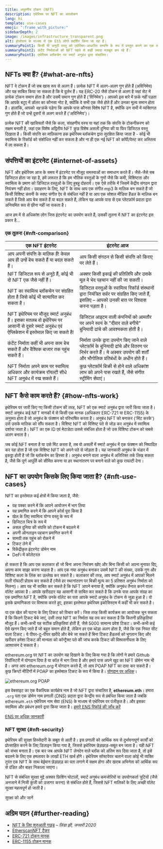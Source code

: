 ```yaml
---
title: अपूरणीय टोकन (NFT)
description: एथेरियम पर NFT का अवलोकन
lang: hi
template: use-cases
emoji: ":frame_with_picture:"
sidebarDepth: 2
image: /images/infrastructure_transparent.png
alt: होलोग्राम के माध्यम से एक Eth लोगो प्रदर्शित किया जा रहा है।
summaryPoint1: किसी भी अनूठी वस्तु को एथेरियम-आधारित सम्पत्ति के रूप में प्रस्तुत करने का एक तरीका।
summaryPoint2: कंटेंट निर्माताओं को NFT पहले से कहीं ज़्यादा मज़बूत कर रहे हैं।
summaryPoint3: एथेरियम ब्लॉकचेन पर स्मार्ट अनुबंध द्वारा संचालित।
---
```


## NFTs क्या हैं? {#what-are-nfts}

NFT वे टोकन हैं जो सब खास रूप से अलग हैं। प्रत्येक NFT में अलग-अलग गुण होते हैं (अविनिमेय) और यह साबित किया जा सकता है कि वे दुर्लभ हैं। यह ERC-20 जैसे टोकन से अलग है जहां सेट में प्रत्येक टोकन समान होता है और उसमें समान गुण होते हैं ('विनिमेय')। आपको इस बारे में फ़र्क नहीं पड़ता कि आपके बटुए में डॉलर का कौनसा नोट है, क्योंकि वे सभी एक जैसे होते हैं और उनका मूल्य समान होता है। हालांकि, आपको _यह_ फ़र्क पड़ेगा कि आपके पास कौनसा विशेष NFT है, क्योंकि उन सभी में व्यक्तिगत गुण होते हैं जो उन्हें दूसरों से अलग करते हैं ('अविनिमेय')।

प्रत्येक NFT की खासियतों जैसे कि कला, संग्रहणीय वस्त्र या यहां तक कि संपत्ति के टोकनीकरण को सक्षम बनाती है, जहां एक विशेष अद्वितीय NFT कुछ विशेष असली दुनिया की या फिर डिजिटल वस्तु दिखाता है। किसी संपत्ति का मालिकाना हक इथेरियम ब्लॉकचेन द्वारा सुरक्षित किया जाता है - कोई भी स्वामित्व के रिकॉर्ड को संशोधित नहीं कर सकता है और ना ही एक नई NFT को कॉपी/पेस्ट कर अस्तित्व में ला सकता है।

<YouTube id="Xdkkux6OxfM" />

## संपत्तियों का इंटरनेट {#internet-of-assets}

NFT और इथेरियम आज के समय में इंटरनेट पर मौजूद समस्याओं का समाधान करते हैं। जैसे-जैसे सब डिजिटल होता जा रहा है, हमें ज़रूरत है कि हम भौतिक वस्तुओं के गुणों जैसे कि कमी, विशिष्टता और स्वामित्व के प्रमाण को डिजिटल वस्तुओं के लिए हुबहू दोहरायें। एक ऐसे तरीके में जिसमें केंद्रीय संगठन द्वारा नियंत्रण नहीं होता। उदाहरण के लिए, NFT के साथ आप एक संगीत mp3 के मालिक बन सकते हैं जो किसी विशिष्ट कंपनी के स्पष्ट संगीत ऐप से संबंधित नहीं है या आप एक सोशल मीडिया हैंडल के मालिक बन सकते हैं जिसे आप बेच सकते हैं या बदल सकते हैं, लेकिन यह आपके पास से एक प्लेटफ़ॉर्म प्रदाता द्वारा अनियमित रूप से छीना नहीं जा सकता है।

आज हम में से अधिकांश लोग जिस इंटरनेट का उपयोग करते हैं, उसकी तुलना में NFT का इंटरनेट इस प्रकार है...

### एक तुलना {#nft-comparison}

| एक NFT इंटरनेट                                                                                                                            | इंटरनेट आज                                                                                                                                                           |
| ----------------------------------------------------------------------------------------------------------------------------------------- | -------------------------------------------------------------------------------------------------------------------------------------------------------------------- |
| आप अपनी संपत्ति के मालिक हैं! केवल आप ही उन्हें बेच सकते हैं या बदल सकते हैं।                                                             | आप किसी संगठन से किसी संपत्ति को किराए पर लेते हैं।                                                                                                                  |
| NFT डिजिटल रूप से अनूठे हैं, कोई भी दो NFT एक जैसे नहीं हैं।                                                                              | अक्सर किसी इकाई की प्रतिलिपि और उसके मूल मे भेद पहचान नहीं की जा सकती।                                                                                               |
| NFT का स्वामित्व ब्लॉकचेन पर संग्रहित होता है जिसे कोई भी सत्यापित कर सकता है।                                                            | डिजिटल वस्तुओं के स्वामित्व रिकॉर्ड संस्थानों द्वारा नियंत्रित सर्वर पर संग्रहित किए जाते हैं, इसलिए – आपको उनकी बात पर विश्वास करना पड़ता है।                       |
| NFT इथेरियम पर मौजूद स्मार्ट अनुबंध हैं। इसका मतलब वो इथेरियम पर आसानी से दूसरे स्मार्ट अनुबंध एवं ऐप्लिकेशन में इस्तेमाल किए जा सकते है! | डिजिटल आइटम वाली कंपनियों को आमतौर पर अपने स्वयं के "दीवार वाले बगीचे" बुनियादी ढांचे की आवश्यकता होती है।                                                           |
| कंटेंट निर्माता कहीं भी अपना काम बेच सकते हैं और वैश्विक बाजार तक पहुंच सकते हैं।                                                         | निर्माता उनके द्वारा उपयोग किए जाने वाले प्लेटफ़ॉर्म के बुनियादी ढांचे और वितरण पर निर्भर करते हैं। ये अक्सर उपयोग की शर्तों और भौगोलिक प्रतिबंधों के अधीन होते हैं। |
| NFT निर्माता अपने काम पर स्वामित्व अधिकार और कार्यक्रम रॉयल्टी सीधे NFT अनुबंध में रख सकते हैं।                                           | कुछ प्लेटफ़ॉर्म बिक्री से होने वाले अधिकांश लाभ को अपने पास रखते हैं, जैसे संगीत स्ट्रीमिंग सेवाएं।                                                                  |

## NFT कैसे काम करते हैं? {#how-nfts-work}

इथेरियम पर जारी किए गए किसी टोकन की तरह, NFT को एक स्मार्ट अनुबंध द्वारा जारी किया जाता है। स्मार्ट अनुबंध कई NFT मानकों में से किसी एक मानक (अधिकतर ERC-721 या ERC-1155) के अनुरूप होता है जो अनुबंध के फंक्शन को परिभाषित करता है। अनुबंध NFT को बनाकर ('मिंट करके') उसे उसके मालिक को सौंप सकता है। विशिष्ट NFT को विशिष्ट पते से जोड़ कर अनुबंध में स्वामित्व दर्शाया जाता है। NFT का एक ID एवं मेटाडेटा उससे संबंधित होता है जो उस विशिष्ट टोकन को सबसे अलग बनाता है।

जब कोई NFT बनाता है या उसे मिंट करता है, तब वो असली में स्मार्ट अनुबंध में एक फंक्शन को निष्पादित कर रहा होता है जो एक विशिष्ट NFT को अपने पते से जोड़ता है। यह जानकारी अनुबंध के भंडार में इकठ्ठा होती है जो कि ब्लॉकचेन का हिस्सा है। अनुबंध बनाने वाला अनुबंध में अतिरिक्त तर्क लिख सकता है, जैसे कि पूर्ण आपूर्ति को सीमित करना या हर स्थानांतरण पर बनाने वाले को कुछ रायल्टी देना।

## NFT का उपयोग किसके लिए किया जाता है? {#nft-use-cases}

NFT का इस्तेमाल कई क्षेत्रों में किया जाता है, जैसे:

- यह पक्का करने में कि आपने आयोजन में भाग लिया
- यह प्रमाणित करने में कि आपने कोर्स पूरा किया है
- खेल के लिए स्वामित्व योग्य वस्तु के रूप में
- डिजिटल चित्र के रूप में
- असल दुनिया की संपत्ति को टोकन में बदलने में
- अपनी ऑनलाइन पहचान प्रमाणित करने में
- सामग्री तक पहुंच को रोकने में
- टिकट लेने में
- विकेंद्रीकृत इंटरनेट डोमेन नाम
- DeFi में कोलेटरल

हो सकता है कि आप एक कलाकार हों जो बिना अपना नियंत्रण खोए और बिना किसी को अपना मुनाफा दिए, अपना काम साझा करना चाहता है। आप एक नया अनुबंध बनाकर उसमें NFT की संख्या, उसके गुण और विशिष्ट कला के लिंक का उल्लेख कर सकते है। कलाकार की तरह, आप स्मार्ट अनुबंध में आपको मिलने वाली रॉयल्टी प्रोग्राम कर सकते हैं (जैसे हर स्थानांतरण पर बिक्री मूल्य का 5 प्रतिशत अनुबंध निर्माता को मिलना)। आप यह भी साबित कर सकते है कि NFT आपने बनाया है, क्योंकि अनुबंध तैनात करने वाला वॉलेट आपका है। आपके खरीददार यह आसानी से साबित कर सकते है कि उनके पास आपके संग्रह का एक प्रमाणित NFT है, क्योंकि उनके वॉलेट का पता आपके स्मार्ट अनुबंध के टोकन से जुड़ा हुआ है। वो इसके प्रामाणिकता पर विश्वास करते हुए, इसका इस्तेमाल इथेरियम इकोसिस्टम में कहीं भी कर सकते है।

या एक खेल की घटना के लिए टिकट को विचार करें। जिस तरह किसी कार्यक्रम का आयोजक चुन सकता है कि कितने टिकट बेचे जाएं, उसी तरह NFT का निर्माता यह तय कर सकता है कि कितनी प्रतिकृतियां मौजूद हैं। कभी-कभी यह सटीक प्रतिकृतियां होती हैं, जैसे 5000 सामान्य प्रवेश टिकट। कभी-कभी कई ऐसे खनन किए जाते हैं जो बहुत समान होते हैं, लेकिन हर एक थोड़ा अलग होता है, जैसे कि एक नियत सीट वाला टिकट। ये पीयर-टू-पीयर खरीदे और बेचे जा सकते हैं बिना टिकट हैंडलर्स को भुगतान किए और खरीदार हमेशा टिकट की मान्यता को कॉन्ट्रैक्ट पते की जांच करके टिकट की विश्वसनीयता के लिए आश्वासन दे सकता है।

ethereum.org पर NFT का उपयोग यह दिखाने के लिए किया गया है कि लोगों ने हमारे Github रिपॉजिटरी में योगदान दिया है या कॉल में भाग लिया है और हमारे पास अपने खुद का NFT डोमेन नाम भी है। अगर आप ethereum.org में योगदान करते हैं, तो आप POAP NFT का दावा कर सकते हैं। कुछ क्रिप्टो मीटिंगों में POAP का इस्तेमाल टिकट के रूप में किया है। [योगदान पर अधिक](/contributing/#poap)।

![ethereum.org POAP](./poap.png)

इस वेबसाइट का एक वैकल्पिक कार्यक्षेत्र नाम है जो NFT द्वारा संचालित है, **ethereum.eth**। हमारा `.org` पता एक डोमेन नाम प्रणाली (DNS) प्रदाता द्वारा केन्द्रीय रूप से प्रबंधित किया जाता है जबकि ethereum`.eth` एथेरियम नाम सेवा (ENS) के माध्यम से एथेरियम पर पंजीकृत है। और इसका स्वामित्व और प्रबंधन हमारे द्वारा किया जाता है। [हमारे ENS रिकॉर्ड की जाँच करें](https://app.ens.domains/name/ethereum.eth)

[ENS पर अधिक जानकारी](https://app.ens.domains)

<Divider />

### NFT सुरक्षा {#nft-security}

इथेरियम की सुरक्षा हिस्सेदारी के सबूत से आती है। इस प्रणाली को आर्थिक रूप से दुर्भावनापूर्ण कार्यों को प्रोत्साहित करने के लिए डिज़ाइन किया गया है, जिससे इथेरियम छेड़छाड़-सबूत बन जाता है। यही NFT को संभव बनाता है। एक बार जब आपके NFT लेनदेन वाले ब्लॉक को अंतिम रूप दिया जाता है, तो इसे बदलने के लिए एक हमलावर के लाखों ETH खर्च होंगे। इथेरियम सॉफ्टवेयर चलाने वाला कोई भी व्यक्ति तुरंत एक NFT के साथ बेईमान छेड़छाड़ का पता लगाने में सक्षम होगा और खराब अभिनेता को आर्थिक रूप से दंडित और बाहर निकाला जाएगा।

NFT से संबंधित सुरक्षा मुद्दे अक्सर फ़िशिंग घोटालों, स्मार्ट अनुबंध कमजोरियों या उपयोगकर्ता त्रुटियों (जैसे अनजाने में निजी कुंजी को उजागर करना) से संबंधित होते हैं, जिससे NFT मालिकों के लिए अच्छी वॉलेट सुरक्षा महत्वपूर्ण हो जाती है।

<ButtonLink href="/security/">
  सुरक्षा को और जानें
</ButtonLink>

## अग्रिम पठन {#further-reading}

- [NFT के लिए शुरुआती गाइड](https://linda.mirror.xyz/df649d61efb92c910464a4e74ae213c4cab150b9cbcc4b7fb6090fc77881a95d) – _लिंडा झी, जनवरी 2020_
- [EtherscanNFT ट्रैकर](https://etherscan.io/nft-top-contracts)
- [ERC-721 टोकन मानक](/developers/docs/standards/tokens/erc-721/)
- [ERC-1155 टोकन मानक](/developers/docs/standards/tokens/erc-1155/)

<Divider />

<QuizWidget quizKey="nfts" />
